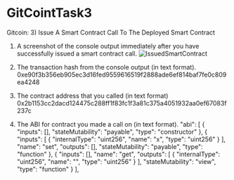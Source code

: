 # GitCointTask3
Gitcoin: 3) Issue A Smart Contract Call To The Deployed Smart Contract


1. A screenshot of the console output immediately after you have successfully issued a smart contract call.
![IssuedSmartContract](https://user-images.githubusercontent.com/66809108/131052558-4050be3e-784f-419f-a5cc-bd90b3dd4b68.png)

2. The transaction hash from the console output (in text format).
0xe90f3b356eb905ec3d16fed9559616519f2888ade6ef814baf7fe0c809ea4248

3. The contract address that you called (in text format)
0x2b1153cc2dacd124475c288ff1f83fc1f3a81c375a4051932aa0ef67083f237c

4. The ABI for contract you made a call on (in text format).
"abi": [
    {
      "inputs": [],
      "stateMutability": "payable",
      "type": "constructor"
    },
    {
      "inputs": [
        {
          "internalType": "uint256",
          "name": "x",
          "type": "uint256"
        }
      ],
      "name": "set",
      "outputs": [],
      "stateMutability": "payable",
      "type": "function"
    },
    {
      "inputs": [],
      "name": "get",
      "outputs": [
        {
          "internalType": "uint256",
          "name": "",
          "type": "uint256"
        }
      ],
      "stateMutability": "view",
      "type": "function"
    }
  ],
